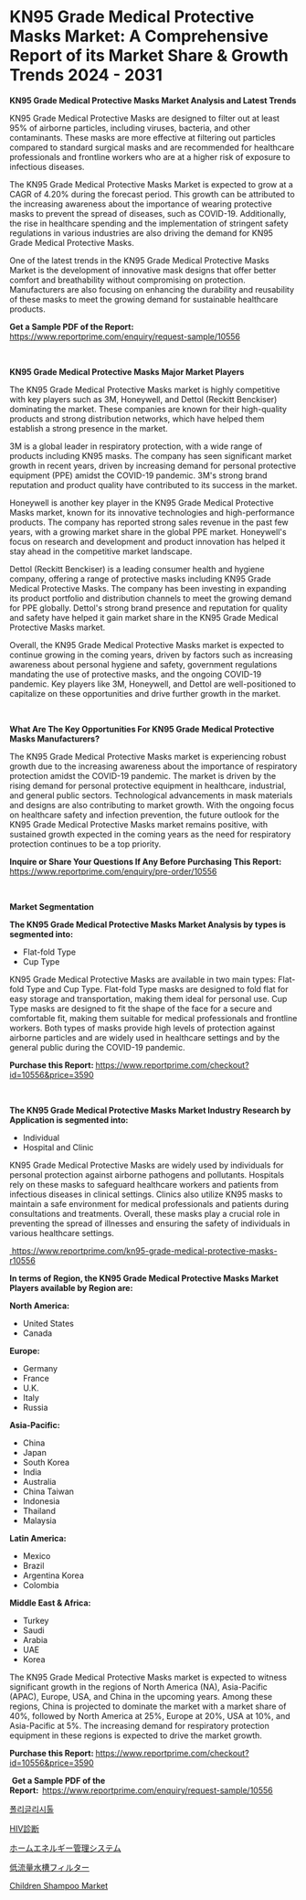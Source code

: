 <p><h1>KN95 Grade Medical Protective Masks Market: A Comprehensive Report of its Market Share & Growth Trends 2024 - 2031</h1></p><p><strong>KN95 Grade Medical Protective Masks Market Analysis and Latest Trends</strong></p>
<p><p>KN95 Grade Medical Protective Masks are designed to filter out at least 95% of airborne particles, including viruses, bacteria, and other contaminants. These masks are more effective at filtering out particles compared to standard surgical masks and are recommended for healthcare professionals and frontline workers who are at a higher risk of exposure to infectious diseases.</p><p>The KN95 Grade Medical Protective Masks Market is expected to grow at a CAGR of 4.20% during the forecast period. This growth can be attributed to the increasing awareness about the importance of wearing protective masks to prevent the spread of diseases, such as COVID-19. Additionally, the rise in healthcare spending and the implementation of stringent safety regulations in various industries are also driving the demand for KN95 Grade Medical Protective Masks.</p><p>One of the latest trends in the KN95 Grade Medical Protective Masks Market is the development of innovative mask designs that offer better comfort and breathability without compromising on protection. Manufacturers are also focusing on enhancing the durability and reusability of these masks to meet the growing demand for sustainable healthcare products.</p></p>
<p><strong>Get a Sample PDF of the Report:&nbsp;</strong> <a href="https://www.reportprime.com/enquiry/request-sample/10556">https://www.reportprime.com/enquiry/request-sample/10556</a></p>
<p>&nbsp;</p>
<p><strong>KN95 Grade Medical Protective Masks Major Market Players</strong></p>
<p><p>The KN95 Grade Medical Protective Masks market is highly competitive with key players such as 3M, Honeywell, and Dettol (Reckitt Benckiser) dominating the market. These companies are known for their high-quality products and strong distribution networks, which have helped them establish a strong presence in the market.</p><p>3M is a global leader in respiratory protection, with a wide range of products including KN95 masks. The company has seen significant market growth in recent years, driven by increasing demand for personal protective equipment (PPE) amidst the COVID-19 pandemic. 3M's strong brand reputation and product quality have contributed to its success in the market.</p><p>Honeywell is another key player in the KN95 Grade Medical Protective Masks market, known for its innovative technologies and high-performance products. The company has reported strong sales revenue in the past few years, with a growing market share in the global PPE market. Honeywell's focus on research and development and product innovation has helped it stay ahead in the competitive market landscape.</p><p>Dettol (Reckitt Benckiser) is a leading consumer health and hygiene company, offering a range of protective masks including KN95 Grade Medical Protective Masks. The company has been investing in expanding its product portfolio and distribution channels to meet the growing demand for PPE globally. Dettol's strong brand presence and reputation for quality and safety have helped it gain market share in the KN95 Grade Medical Protective Masks market.</p><p>Overall, the KN95 Grade Medical Protective Masks market is expected to continue growing in the coming years, driven by factors such as increasing awareness about personal hygiene and safety, government regulations mandating the use of protective masks, and the ongoing COVID-19 pandemic. Key players like 3M, Honeywell, and Dettol are well-positioned to capitalize on these opportunities and drive further growth in the market.</p></p>
<p>&nbsp;</p>
<p><strong>What Are The Key Opportunities For KN95 Grade Medical Protective Masks Manufacturers?</strong></p>
<p><p>The KN95 Grade Medical Protective Masks market is experiencing robust growth due to the increasing awareness about the importance of respiratory protection amidst the COVID-19 pandemic. The market is driven by the rising demand for personal protective equipment in healthcare, industrial, and general public sectors. Technological advancements in mask materials and designs are also contributing to market growth. With the ongoing focus on healthcare safety and infection prevention, the future outlook for the KN95 Grade Medical Protective Masks market remains positive, with sustained growth expected in the coming years as the need for respiratory protection continues to be a top priority.</p></p>
<p><strong>Inquire or Share Your Questions If Any Before Purchasing This Report:</strong> <a href="https://www.reportprime.com/enquiry/pre-order/10556">https://www.reportprime.com/enquiry/pre-order/10556</a></p>
<p>&nbsp;</p>
<p><strong>Market Segmentation</strong></p>
<p><strong>The KN95 Grade Medical Protective Masks Market Analysis by types is segmented into:</strong></p>
<p><ul><li>Flat-fold Type</li><li>Cup Type</li></ul></p>
<p><p>KN95 Grade Medical Protective Masks are available in two main types: Flat-fold Type and Cup Type. Flat-fold Type masks are designed to fold flat for easy storage and transportation, making them ideal for personal use. Cup Type masks are designed to fit the shape of the face for a secure and comfortable fit, making them suitable for medical professionals and frontline workers. Both types of masks provide high levels of protection against airborne particles and are widely used in healthcare settings and by the general public during the COVID-19 pandemic.</p></p>
<p><strong>Purchase this Report:&nbsp;</strong><a href="https://www.reportprime.com/checkout?id=10556&price=3590">https://www.reportprime.com/checkout?id=10556&price=3590</a></p>
<p>&nbsp;</p>
<p><strong>The KN95 Grade Medical Protective Masks Market Industry Research by Application is segmented into:</strong></p>
<p><ul><li>Individual</li><li>Hospital and Clinic</li></ul></p>
<p><p>KN95 Grade Medical Protective Masks are widely used by individuals for personal protection against airborne pathogens and pollutants. Hospitals rely on these masks to safeguard healthcare workers and patients from infectious diseases in clinical settings. Clinics also utilize KN95 masks to maintain a safe environment for medical professionals and patients during consultations and treatments. Overall, these masks play a crucial role in preventing the spread of illnesses and ensuring the safety of individuals in various healthcare settings.</p></p>
<p><a href="https://www.reportprime.com/kn95-grade-medical-protective-masks-r10556">&nbsp;https://www.reportprime.com/kn95-grade-medical-protective-masks-r10556</a></p>
<p><strong>In terms of Region, the KN95 Grade Medical Protective Masks Market Players available by Region are:</strong></p>
<p>
    <p> <strong> North America: </strong>
        <ul>
            <li>United States</li>
            <li>Canada</li>
        </ul>
        </p> 
    <p> <strong> Europe: </strong>
        <ul>
            <li>Germany</li>
            <li>France</li>
            <li>U.K.</li>
            <li>Italy</li>
            <li>Russia</li>
        </ul>
        </p> 
    <p> <strong> Asia-Pacific: </strong>
        <ul>
            <li>China</li>
            <li>Japan</li>
            <li>South Korea</li>
            <li>India</li>
            <li>Australia</li>
            <li>China Taiwan</li>
            <li>Indonesia</li>
            <li>Thailand</li>
            <li>Malaysia</li>
        </ul>
        </p> 
    <p> <strong> Latin America: </strong>
        <ul>
            <li>Mexico</li>
            <li>Brazil</li>
            <li>Argentina Korea</li>
            <li>Colombia</li>
        </ul>
        </p> 
    <p> <strong> Middle East & Africa: </strong>
        <ul>
            <li>Turkey</li>
            <li>Saudi</li>
            <li>Arabia</li>
            <li>UAE</li>
            <li>Korea</li>
        </ul>
    </p>
    </p>
<p><p>The KN95 Grade Medical Protective Masks market is expected to witness significant growth in the regions of North America (NA), Asia-Pacific (APAC), Europe, USA, and China in the upcoming years. Among these regions, China is projected to dominate the market with a market share of 40%, followed by North America at 25%, Europe at 20%, USA at 10%, and Asia-Pacific at 5%. The increasing demand for respiratory protection equipment in these regions is expected to drive the market growth.</p></p>
<p><strong>Purchase this Report: </strong><a href="https://www.reportprime.com/checkout?id=10556&price=3590">https://www.reportprime.com/checkout?id=10556&price=3590</a></p>
<p>&nbsp;<strong>Get a Sample PDF of the Report:&nbsp;&nbsp;</strong><a href="https://www.reportprime.com/enquiry/request-sample/10556">https://www.reportprime.com/enquiry/request-sample/10556</a></p>
<p><strong></strong></p>
<p><p><a href="https://github.com/JohnQuil1917/Market-Research-Report-List-1/blob/main/422380674415.md">폴리글리시톨</a></p><p><a href="https://github.com/DemarcusKuhlman/Market-Research-Report-List-1/blob/main/766922479599.md">HIV診断</a></p><p><a href="https://github.com/DudleyFerry/Market-Research-Report-List-1/blob/main/188024679600.md">ホームエネルギー管理システム</a></p><p><a href="https://medium.com/@lelanadden5645/%E4%BD%8E%E6%B5%81%E9%87%8F%E3%81%AE%E6%B0%B4%E6%A7%BD%E3%83%95%E3%82%A3%E3%83%AB%E3%82%BF%E3%83%BC%E3%81%AE%E5%B8%82%E5%A0%B4%E3%82%B7%E3%82%A7%E3%82%A2%E3%81%AE%E9%80%B2%E5%8C%96%E3%81%A8%E5%B8%82%E5%A0%B4%E6%88%90%E9%95%B7%E3%81%AE%E3%83%88%E3%83%AC%E3%83%B3%E3%83%892024%E5%B9%B4%E3%81%8B%E3%82%892031%E5%B9%B4%E3%81%BE%E3%81%A7-91ebb8a81b8a">低流量水槽フィルター</a></p><p><a href="https://www.linkedin.com/pulse/children-shampoo-market-size-focuses-dynamics-in-depth-analysis-iksre">Children Shampoo Market</a></p></p>